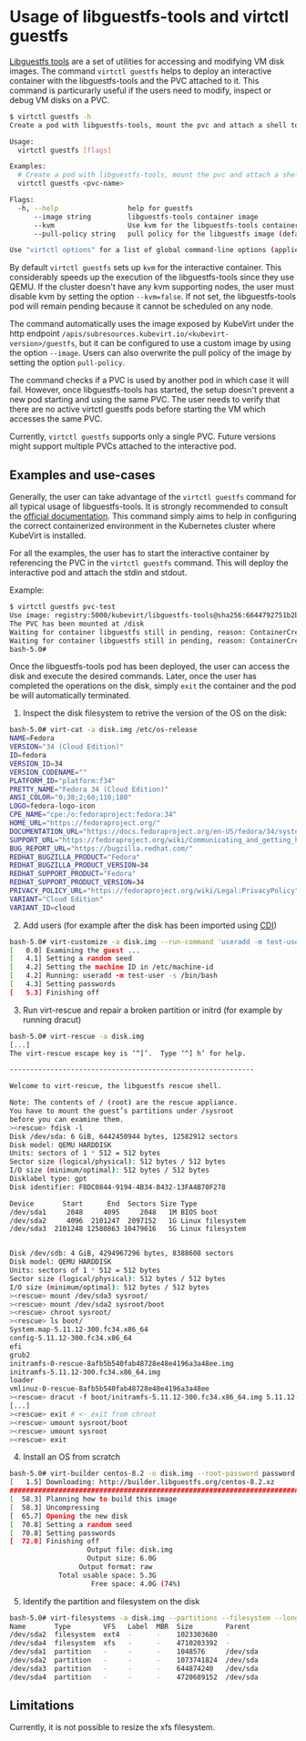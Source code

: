 # Usage of libguestfs-tools and virtctl guestfs

[Libguestfs tools](https://libguestfs.org/) are a set of utilities for accessing and modifying VM disk images. The command `virtctl guestfs` helps to deploy an interactive container with the libguestfs-tools and the PVC attached to it. This command is particurarly useful if the users need to modify, inspect or debug VM disks on a PVC.
```bash
$ virtctl guestfs -h
Create a pod with libguestfs-tools, mount the pvc and attach a shell to it. The pvc is mounted under the /disks directory inside the pod for filesystem-based pvcs, or as /dev/vda for block-based pvcs

Usage:
  virtctl guestfs [flags]

Examples:
  # Create a pod with libguestfs-tools, mount the pvc and attach a shell to it:
  virtctl guestfs <pvc-name>

Flags:
  -h, --help                 help for guestfs
      --image string         libguestfs-tools container image
      --kvm                  Use kvm for the libguestfs-tools container (default true)
      --pull-policy string   pull policy for the libguestfs image (default "IfNotPresent")

Use "virtctl options" for a list of global command-line options (applies to all commands).
```

By default `virtctl guestfs` sets up `kvm` for the interactive container. This considerably speeds up the execution of the libguestfs-tools since they use QEMU. If the cluster doesn't have any kvm supporting nodes, the user must disable kvm by setting the option `--kvm=false`. If not set, the libguestfs-tools pod will remain pending because it cannot be scheduled on any node.

The command automatically uses the image exposed by KubeVirt under the http endpoint `/apis/subresources.kubevirt.io/<kubevirt-version>/guestfs`, but it can be configured to use a custom image by using the option `--image`. Users can also overwrite the pull policy of the image by setting the option `pull-policy`.

The command checks if a PVC is used by another pod in which case it will fail. However, once libguestfs-tools has started, the setup doesn't prevent a new pod starting and using the same PVC. The user needs to verify that there are no active virtctl guestfs pods before starting the VM which accesses the same PVC.

Currently, `virtctl guestfs` supports only a single PVC. Future versions might support multiple PVCs attached to the interactive pod.

## Examples and use-cases
Generally, the user can take advantage of the `virtctl guestfs` command for all typical usage of libguestfs-tools. It is strongly recommended to consult the [official documentation](https://libguestfs.org/guestfs-recipes.1.html). This command simply aims to help in configuring the correct containerized environment in the Kubernetes cluster where KubeVirt is installed.

For all the examples, the user has to start the interactive container by referencing the PVC in the `virtctl guestfs` command. This will deploy the interactive pod and attach the stdin and stdout. 

Example:

```bash
$ virtctl guestfs pvc-test
Use image: registry:5000/kubevirt/libguestfs-tools@sha256:6644792751b2ba9442e06475a809448b37d02d1937dbd15ad8da4d424b5c87dd 
The PVC has been mounted at /disk 
Waiting for container libguestfs still in pending, reason: ContainerCreating, message:  
Waiting for container libguestfs still in pending, reason: ContainerCreating, message:  
bash-5.0#
```
Once the libguestfs-tools pod has been deployed, the user can access the disk and execute the desired commands. Later, once the user has completed the operations on the disk, simply `exit` the container and the pod be will automatically terminated.
 
1. Inspect the disk filesystem to retrive the version of the OS on the disk:
```bash
bash-5.0# virt-cat -a disk.img /etc/os-release 
NAME=Fedora
VERSION="34 (Cloud Edition)"
ID=fedora
VERSION_ID=34
VERSION_CODENAME=""
PLATFORM_ID="platform:f34"
PRETTY_NAME="Fedora 34 (Cloud Edition)"
ANSI_COLOR="0;38;2;60;110;180"
LOGO=fedora-logo-icon
CPE_NAME="cpe:/o:fedoraproject:fedora:34"
HOME_URL="https://fedoraproject.org/"
DOCUMENTATION_URL="https://docs.fedoraproject.org/en-US/fedora/34/system-administrators-guide/"
SUPPORT_URL="https://fedoraproject.org/wiki/Communicating_and_getting_help"
BUG_REPORT_URL="https://bugzilla.redhat.com/"
REDHAT_BUGZILLA_PRODUCT="Fedora"
REDHAT_BUGZILLA_PRODUCT_VERSION=34
REDHAT_SUPPORT_PRODUCT="Fedora"
REDHAT_SUPPORT_PRODUCT_VERSION=34
PRIVACY_POLICY_URL="https://fedoraproject.org/wiki/Legal:PrivacyPolicy"
VARIANT="Cloud Edition"
VARIANT_ID=cloud
```
2. Add users (for example after the disk has been imported using [CDI](https://github.com/kubevirt/containerized-data-importer))
```bash
bash-5.0# virt-customize -a disk.img --run-command 'useradd -m test-user -s /bin/bash' --password  'test-user:password:test-password'
[   0.0] Examining the guest ...
[   4.1] Setting a random seed
[   4.2] Setting the machine ID in /etc/machine-id
[   4.2] Running: useradd -m test-user -s /bin/bash
[   4.3] Setting passwords
[   5.3] Finishing off
```
3. Run virt-rescue and repair a broken partition or initrd (for example by running dracut)
```bash
bash-5.0# virt-rescue -a disk.img
[...]
The virt-rescue escape key is ‘^]’.  Type ‘^] h’ for help.

------------------------------------------------------------

Welcome to virt-rescue, the libguestfs rescue shell.

Note: The contents of / (root) are the rescue appliance.
You have to mount the guest’s partitions under /sysroot
before you can examine them.
><rescue> fdisk -l
Disk /dev/sda: 6 GiB, 6442450944 bytes, 12582912 sectors
Disk model: QEMU HARDDISK   
Units: sectors of 1 * 512 = 512 bytes
Sector size (logical/physical): 512 bytes / 512 bytes
I/O size (minimum/optimal): 512 bytes / 512 bytes
Disklabel type: gpt
Disk identifier: F8DC0844-9194-4B34-B432-13FA4B70F278

Device       Start      End  Sectors Size Type
/dev/sda1     2048     4095     2048   1M BIOS boot
/dev/sda2     4096  2101247  2097152   1G Linux filesystem
/dev/sda3  2101248 12580863 10479616   5G Linux filesystem


Disk /dev/sdb: 4 GiB, 4294967296 bytes, 8388608 sectors
Disk model: QEMU HARDDISK   
Units: sectors of 1 * 512 = 512 bytes
Sector size (logical/physical): 512 bytes / 512 bytes
I/O size (minimum/optimal): 512 bytes / 512 bytes
><rescue> mount /dev/sda3 sysroot/
><rescue> mount /dev/sda2 sysroot/boot
><rescue> chroot sysroot/
><rescue> ls boot/
System.map-5.11.12-300.fc34.x86_64
config-5.11.12-300.fc34.x86_64
efi
grub2
initramfs-0-rescue-8afb5b540fab48728e48e4196a3a48ee.img
initramfs-5.11.12-300.fc34.x86_64.img
loader
vmlinuz-0-rescue-8afb5b540fab48728e48e4196a3a48ee
><rescue> dracut -f boot/initramfs-5.11.12-300.fc34.x86_64.img 5.11.12-300.fc34.x86_64
[...]
><rescue> exit # <- exit from chroot
><rescue> umount sysroot/boot
><rescue> umount sysroot
><rescue> exit
```

4. Install an OS from scratch
```bash
bash-5.0# virt-builder centos-8.2 -o disk.img --root-password password:password-test
[   1.5] Downloading: http://builder.libguestfs.org/centos-8.2.xz
######################################################################## 100.0%#=#=#                                                    ######################################################################## 100.0%
[  58.3] Planning how to build this image
[  58.3] Uncompressing
[  65.7] Opening the new disk
[  70.8] Setting a random seed
[  70.8] Setting passwords
[  72.0] Finishing off
                   Output file: disk.img
                   Output size: 6.0G
                 Output format: raw
            Total usable space: 5.3G
                    Free space: 4.0G (74%)

```
5. Identify the partition and filesystem on the disk
````bash
bash-5.0# virt-filesystems -a disk.img --partitions --filesystem --long
Name       Type        VFS   Label  MBR  Size        Parent
/dev/sda2  filesystem  ext4  -      -    1023303680  -
/dev/sda4  filesystem  xfs   -      -    4710203392  -
/dev/sda1  partition   -     -      -    1048576     /dev/sda
/dev/sda2  partition   -     -      -    1073741824  /dev/sda
/dev/sda3  partition   -     -      -    644874240   /dev/sda
/dev/sda4  partition   -     -      -    4720689152  /dev/sda
````
## Limitations
Currently, it is not possible to resize the xfs filesystem.
